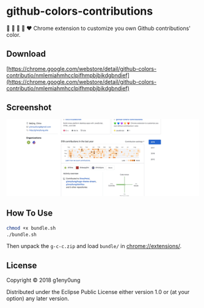 # github-colors-contributions

:green_heart: :blue_heart: :purple_heart: :yellow_heart: :heart: Chrome extension to customize you own Github contributions' color.

## Download

[https://chrome.google.com/webstore/detail/github-colors-contributio/nmlemiahmhcclpifhmpbjbikdgbndief](https://chrome.google.com/webstore/detail/github-colors-contributio/nmlemiahmhcclpifhmpbjbikdgbndief)

## Screenshot

![screenshot](./screenshot.jpg)

## How To Use

```sh
chmod +x bundle.sh
./bundle.sh
```

Then unpack the `g-c-c.zip` and load `bundle/` in [chrome://extensions/](chrome://extensions/).

## License

Copyright © 2018 g1eny0ung

Distributed under the Eclipse Public License either version 1.0 or (at your option) any later version.
